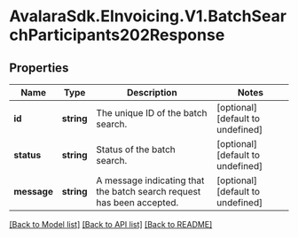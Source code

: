 # AvalaraSdk.EInvoicing.V1.BatchSearchParticipants202Response

## Properties

Name | Type | Description | Notes
------------ | ------------- | ------------- | -------------
**id** | **string** | The unique ID of the batch search. | [optional] [default to undefined]
**status** | **string** | Status of the batch search. | [optional] [default to undefined]
**message** | **string** | A message indicating that the batch search request has been accepted. | [optional] [default to undefined]

[[Back to Model list]](../../../README.md#documentation-for-models) [[Back to API list]](../../../README.md#documentation-for-api-endpoints) [[Back to README]](../../../README.md)

